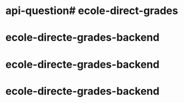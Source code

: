 # api-question# ecole-direct-grades
# ecole-directe-grades-backend
# ecole-directe-grades-backend
# ecole-directe-grades-backend
